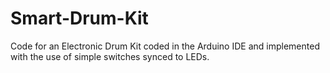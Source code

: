 # Smart-Drum-Kit
Code for an Electronic Drum Kit coded in the Arduino IDE and implemented with the use of simple switches synced to LEDs.
